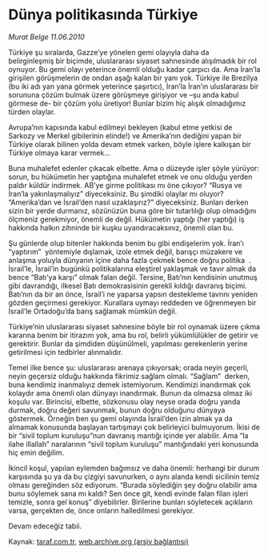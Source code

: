 # Dünya politikasında Türkiye 

*Murat Belge 11.06.2010*

<div class="yazi">
<p>Türkiye şu sıralarda, Gazze’ye yönelen gemi olayıyla daha da belirginleşmiş bir biçimde, uluslararası siyaset sahnesinde alışılmadık bir rol oynuyor. Bu gemi olayı yeterince önemli olduğu kadar çarpıcı da. Ama İran’la girişilen görüşmelerin de ondan aşağı kalan bir yanı yok. Türkiye ile Brezilya (bu iki adı yan yana görmek yeterince şaşırtıcı), İran’la İran’ın uluslararası bir sorununa çözüm bulmak üzere görüşmeye girişiyor ve –şu anda kabul görmese de- bir çözüm yolu üretiyor! Bunlar bizim hiç alışık olmadığımız türden olaylar.</p>
<p>Avrupa’nın kapısında kabul edilmeyi bekleyen (kabul etme yetkisi de Sarkozy ve Merkel gibilerinin elinde!) ve Amerika’nın dediğini yapan bir Türkiye olarak bilinen yolda devam etmek varken, böyle işlere kalkışan bir Türkiye olmaya karar vermek...</p>
<p>Buna muhalefet edenler çıkacak elbette. Ama o düzeyde işler şöyle yürüyor: sorun, bu hükümetin her yaptığına muhalefet etmek ve onu olduğu yerden paldır küldür indirmek. AB’ye girme politikası mı öne çıkıyor? “Rusya ve İran’la yakınlaşmalıyız” diyeceksiniz. Bu şimdiki olaylar mı oluyor? “Amerika’dan ve İsrail’den nasıl uzaklaşırız?” diyeceksiniz. Bunları derken sizin bir yerde durmanız, sözünüzün buna göre bir tutarlılığı olup olmadığını ölçmeniz gerekmiyor, önemli de değil. Hükümetin yaptığı (her yaptığı) iş hakkında halkın zihninde bir kuşku uyandıracaksınız, önemli olan bu.</p>
<p>Şu günlerde olup bitenler hakkında benim bu gibi endişelerim yok. İran’ı “yaptırım”  yöntemiyle dışlamak, izole etmek değil, barışçı müzakere ve anlaşma yoluyla dünyanın içine daha fazla çekmek bence doğru politika  . İsrail’le, İsrail’in bugünkü politikalarına eleştirel yaklaşmak ve tavır almak da bence “Batı’ya karşı” olmak falan değil. Tersine, Batı’nın kendisinin unutmuş gibi davrandığı, ilkesel Batı demokrasisinin gerekli kıldığı davranış biçimi. Batı’nın da bir an önce, İsrail’i ne yaparsa yapsın destekleme tavrını yeniden gözden geçirmesi gerekiyor. Kurallara uymayı reddeden ve öğrenmeyen bir İsrail’le Ortadoğu’da barış sağlamak mümkün değil.</p>
<p>Türkiye’nin uluslararası siyaset sahnesine böyle bir rol oynamak üzere çıkma kararına benim bir itirazım yok, ama bu rol, belirli yükümlülükler de getirir ve gerektirir. Bunlar da şimdiden düşünülmeli, yapılması gerekenlerin yerine getirilmesi için tedbirler alınmalıdır.</p>
<p>Temel ilke bence şu: uluslararası arenaya çıkıyorsak; orada neyin geçerli, neyin geçersiz olduğu hakkında fikrimiz sağlam olmalı. “Sağlam”  derken, buna kendimiz inanmalıyız demek istemiyorum. Kendimizi inandırmak çok kolaydır ama önemli olan dünyayı inandırmak. Bunun da olmazsa olmaz iki koşulu var. Birincisi, elbette, sözkonusu olay neyse orada doğru yanda durmak, doğru değeri savunmak, bunun doğru olduğunu dünyaya göstermek. Örneğin ben şu gemi olayında İsrail’den izin almak ya da almamak konusunda başlayan tartışmayı çok belirleyici bulmuyorum. İkisi de bir “sivil toplum kuruluşu”nun davranış mantığı içinde yer alabilir. Ama “la ilahe illallah” naralarının “sivil toplum kuruluşu” mantığındaki yeri konusunda hiç emin değilim.</p>
<p>İkincil koşul, yapılan eylemden bağımsız ve daha önemli: herhangi bir durum karşısında şu ya da bu çizgiyi savunurken, o aynı alanda kendi sicilinin temiz olması gereğinden söz ediyorum. “Burada söylediğin şey doğru olabilir ama bunu söylemek sana mı kaldı? Sen önce git, kendi evinde falan filan işleri temizle, sonra gel konuş” diyebilirler. Birilerine bunları söyletecek açıkların varsa, gerçekten de, önce onların halledilmesi gerekiyor.</p>
<p>Devam edeceğiz tabii.</p></div>

Kaynak: [taraf.com.tr](http://www.taraf.com.tr:80/murat-belge/makale-dunya-politikasinda-turkiye.htm), [web.archive.org (arşiv bağlantısı)](http://web.archive.org/web/20100614052121/http://www.taraf.com.tr:80/murat-belge/makale-dunya-politikasinda-turkiye.htm)
